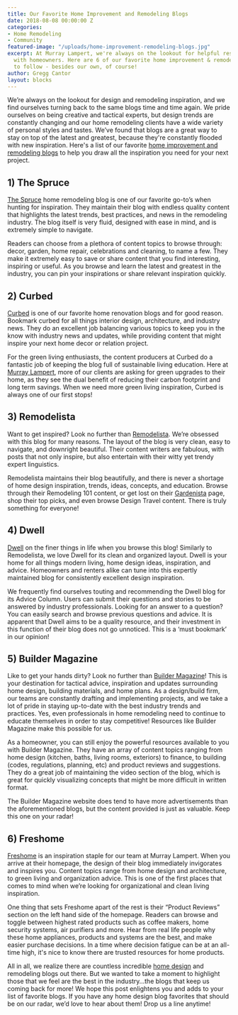 ```yaml
---
title: Our Favorite Home Improvement and Remodeling Blogs
date: 2018-08-08 00:00:00 Z
categories:
- Home Remodeling
- Community
featured-image: "/uploads/home-improvement-remodeling-blogs.jpg"
excerpt: At Murray Lampert, we're always on the lookout for helpful resources to share
  with homeowners. Here are 6 of our favorite home improvement & remodeling blogs
  to follow - besides our own, of course!
author: Gregg Cantor
layout: blocks
---
```


We’re always on the lookout for design and remodeling inspiration, and we find ourselves turning back to the same blogs time and time again. We pride ourselves on being creative and tactical experts, but design trends are constantly changing and our home remodeling clients have a wide variety of personal styles and tastes. We’ve found that blogs are a great way to stay on top of the latest and greatest, because they're constantly flooded with new inspiration. Here's a list of our favorite [home improvement and remodeling blogs](/blog/) to help you draw all the inspiration you need for your next project.

## 1) The Spruce

[The Spruce](https://www.thespruce.com/) home remodeling blog is one of our favorite go-to’s when hunting for inspiration. They maintain their blog with endless quality content that highlights the latest trends, best practices, and news in the remodeling industry. The blog itself is very fluid, designed with ease in mind, and is extremely simple to navigate.

Readers can choose from a plethora of content topics to browse through: decor, garden, home repair, celebrations and cleaning, to name a few. They make it extremely easy to save or share content that you find interesting, inspiring or useful. As you browse and learn the latest and greatest in the industry, you can pin your inspirations or share relevant inspiration quickly.

## 2) Curbed

[Curbed](https://www.curbed.com/) is one of our favorite home renovation blogs and for good reason. Bookmark curbed for all things interior design, architecture, and industry news. They do an excellent job balancing various topics to keep you in the know with industry news and updates, while providing content that might inspire your next home decor or relation project.

For the green living enthusiasts, the content producers at Curbed do a fantastic job of keeping the blog full of sustainable living education. Here at [Murray Lampert](/), more of our clients are asking for green upgrades to their home, as they see the dual benefit of reducing their carbon footprint and long term savings. When we need more green living inspiration, Curbed is always one of our first stops!

## 3) Remodelista

Want to get inspired? Look no further than [Remodelista](https://www.remodelista.com/). We’re obsessed with this blog for many reasons. The layout of the blog is very clean, easy to navigate, and downright beautiful. Their content writers are fabulous, with posts that not only inspire, but also entertain with their witty yet trendy expert linguistics.

Remodelista maintains their blog beautifully, and there is never a shortage of home design inspiration, trends, ideas, concepts, and education. Browse through their Remodeling 101 content, or get lost on their [Gardenista](https://www.gardenista.com/) page, shop their top picks, and even browse Design Travel content. There is truly something for everyone!

## 4) Dwell

[Dwell](http://www.dwell.com/) on the finer things in life when you browse this blog! Similarly to Remodelista, we love Dwell for its clean and organized layout. Dwell is your home for all things modern living, home design ideas, inspiration, and advice. Homeowners and renters alike can tune into this expertly maintained blog for consistently excellent design inspiration.  

We frequently find ourselves touting and recommending the Dwell blog for its Advice Column. Users can submit their questions and stories to be answered by industry professionals. Looking for an answer to a question? You can easily search and browse previous questions and advice. It is apparent that Dwell aims to be a quality resource, and their investment in this function of their blog does not go unnoticed. This is a ‘must bookmark’ in our opinion!

## 5) Builder Magazine

Like to get your hands dirty? Look no further than [Builder Magazine](https://www.builderonline.com/)! This is your destination for tactical advice, inspiration and updates surrounding home design, building materials, and home plans. As a design/build firm, our teams are constantly drafting and implementing projects, and we take a lot of pride in staying up-to-date with the best industry trends and practices. Yes, even professionals in home remodeling need to continue to educate themselves in order to stay competitive! Resources like Builder Magazine make this possible for us.

As a homeowner, you can still enjoy the powerful resources available to you with Builder Magazine. They have an array of content topics ranging from home design (kitchen, baths, living rooms, exteriors) to finance, to building (codes, regulations, planning, etc) and product reviews and suggestions. They do a great job of maintaining the video section of the blog, which is great for quickly visualizing concepts that might be more difficult in written format.

The Builder Magazine website does tend to have more advertisements than the aforementioned blogs, but the content provided is just as valuable. Keep this one on your radar!

## 6) Freshome

[Freshome](https://freshome.com/) is an inspiration staple for our team at Murray Lampert. When you arrive at their homepage, the design of their blog immediately invigorates and inspires you. Content topics range from home design and architecture, to green living and organization advice. This is one of the first places that comes to mind when we’re looking for organizational and clean living inspiration.

One thing that sets Freshome apart of the rest is their “Product Reviews” section on the left hand side of the homepage. Readers can browse and toggle between highest rated products such as coffee makers, home security systems, air purifiers and more. Hear from real life people why these home appliances, products and systems are the best, and make easier purchase decisions. In a time where decision fatigue can be at an all-time high, it's nice to know there are trusted resources for home products.

All in all, we realize there are countless incredible [home design](/san-diego-home-design-services) and remodeling blogs out there. But we wanted to take a moment to highlight those that we feel are the best in the industry…the blogs that keep us coming back for more! We hope this post enlightens you and adds to your list of favorite blogs. If you have any home design blog favorites that should be on our radar, we’d love to hear about them! Drop us a line anytime!

